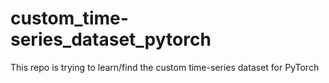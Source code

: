 # custom_time-series_dataset_pytorch

This repo is trying to learn/find the custom time-series dataset for PyTorch  
